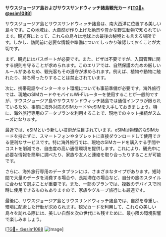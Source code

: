 **サウスジョージア島およびサウスサンドウィッチ諸島観光カード[[TG💪+ @esim1088](https://t.me/s/esim1088)]**

サウスジョージア島とサウスサンドウィッチ諸島は、南大西洋に位置する美しい島々です。この地域は、大自然が作り上げた絶景や豊かな野生動物で知られています。観光客にとって、これらの島々は地球上の最後の秘境とも言える場所です。しかし、訪問前に必要な情報や準備についてしっかり確認しておくことが大切です。

まず、観光にはパスポートが必要です。また、ビザは不要ですが、入国管理に関する規則を守ることが求められます。このエリアでは、自然保護のための厳しいルールがあるため、観光客もその遵守が求められます。例えば、植物や動物に触れたり、持ち帰ったりすることは禁止されています。

次に、携帯電話やインターネット環境についても事前準備が必要です。海外旅行では、現地のSIMカードやモバイルWi-Fiルーターを使用することが一般的ですが、サウスジョージア島やサウスサンドウィッチ諸島では通信インフラが限られているため、事前に海外対応のSIMカードやeSIMを入手しておきましょう。特に、海外旅行専用のデータプランを利用することで、現地でのネット接続がスムーズになります。

最近では、eSIMという新しい技術が注目されています。eSIMは物理的なSIMカードを持たずに、スマートフォンやタブレットに直接ダウンロードして使用できる便利なサービスです。特に海外旅行では、現地のSIMカードを購入する手間やコストを削減でき、自由度の高い通信環境を提供します。これにより、観光中に必要な情報を簡単に調べたり、家族や友人と連絡を取り合ったりすることが可能です。

さらに、海外旅行専用のデータプランには、さまざまなタイプがあります。短時間で大量のデータを消費する場合や、長期滞在の場合など、自分の旅のスタイルに合わせて選ぶことが重要です。また、一部のプランでは、複数のデバイスで同時に使用できるものもありますので、家族やグループ旅行にも最適です。

最後に、サウスジョージア島とサウスサンドウィッチ諸島では、自然を尊重し、環境に配慮した行動が求められます。観光カードを利用して、これらの美しい島々を訪れる際には、美しい自然を次の世代にも残すために、最小限の環境影響で楽しみましょう。

[[TG💪+ @esim1088](https://t.me/s/esim1088) ![Image](https://i.postimg.cc/Y0z9fWf4/image.png)]